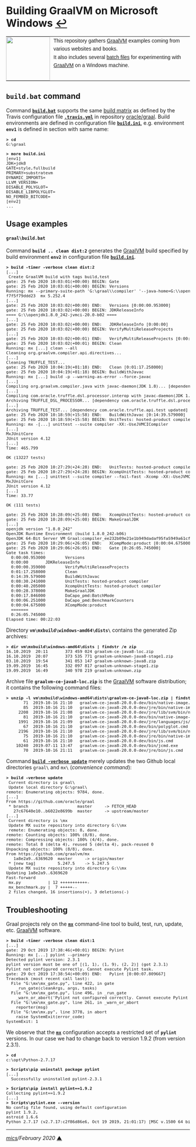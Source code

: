 # <span id="top">Building GraalVM on Microsoft Windows</span> <span style="size:30%;"><a href="README.md">↩</a></span>

<table style="font-family:Helvetica,Arial;font-size:14px;line-height:1.6;">
  <tr>
  <td style="border:0;padding:0 10px 0 0;min-width:120px;"><a href="https://www.graalvm.org/"><img src="https://www.graalvm.org/resources/img/graalvm.png" width="120"/></a></td>
  <td style="border:0;padding:0;vertical-align:text-top;">This repository gathers <a href="https://www.graalvm.org/">GraalVM</a> examples coming from various websites and books.<br/>
  It also includes several <a href="https://en.wikibooks.org/wiki/Windows_Batch_Scripting">batch files</a> for experimenting with <a href="https://www.graalvm.org/">GraalVM</a> on a Windows machine.
  </td>
  </tr>
</table>


## `build.bat` command

Command [**`build.bat`**](bin/graal/build.bat) supports the same [build matrix][build_matrix] as defined by the Travis configuration file [**`.travis.yml`**][travis_yml] in repository [oracle/graal][oracle_graal].
Build environments are defined in configuration file [**`build.ini`**](bin/graal/build.ini), e.g. environment **`env1`** is defined in section with same name: 

<pre style="font-size:80%;">
<b>&gt; cd</b>
G:\graal
&nbsp;
<b>&gt; more build.ini</b>
[env1]
JDK=jdk8
GATE=style,fullbuild
PRIMARY=substratevm
DYNAMIC_IMPORTS=
LLVM_VERSION=
DISABLE_POLYGLOT=
DISABLE_LIBPOLYGLOT=
NO_FEMBED_BITCODE=
[env2]
...
</pre>

## <span id="usage_examples">Usage examples</span>

#### `graal\build.bat`

Command **`build .. clean dist:2`** generates the [GraalVM] build specified by build environment **`env2`** in configuration file [**`build.ini`**](bin/graal/build.ini).

<pre style="font-size:80%;">
<b>&gt; build -timer -verbose clean dist:2</b>
[...]
 Create GraalVM build with tags build,test
gate: 25 Feb 2020 10:03:01(+00:00) BEGIN: Gate
gate: 25 Feb 2020 10:03:01(+00:00) BEGIN: Versions
Running: mx --primary-suite-path 'G:\graal\\compiler' '--java-home=G:\\openjdk1.8.0_242-jvmci-20.0-b02' version --oneline
f7f5f79ddd23  mx 5.252.4
[...]
gate: 25 Feb 2020 10:03:02(+00:00) END:   Versions [0:00:00.953000]
gate: 25 Feb 2020 10:03:02(+00:00) BEGIN: JDKReleaseInfo
==== G:\\openjdk1.8.0_242-jvmci-20.0-b02 ====
[...]
gate: 25 Feb 2020 10:03:02(+00:00) END:   JDKReleaseInfo [0:00:00]
gate: 25 Feb 2020 10:03:02(+00:00) BEGIN: VerifyMultiReleaseProjects
[...]
gate: 25 Feb 2020 10:03:02(+00:01) END:   VerifyMultiReleaseProjects [0:00:00.359000]
gate: 25 Feb 2020 10:03:02(+00:01) BEGIN: Clean
Running: mx [...] clean --all
Cleaning org.graalvm.compiler.api.directives...
[...]
Cleaning TRUFFLE_TEST...
gate: 25 Feb 2020 10:04:19(+01:18) END:   Clean [0:01:17.258000]
gate: 25 Feb 2020 10:04:19(+01:18) BEGIN: BuildWithJavac
Running: mx [...] build -p --warning-as-error --force-javac
[...]
Compiling org.graalvm.compiler.java with javac-daemon(JDK 1.8)... [dependency GRAAL_OPTIONS_PROCESSOR updated]
[...]
Compiling com.oracle.truffle.dsl.processor.interop with javac-daemon(JDK 1.8)... [dependency com.oracle.truffle.dsl.processor updated]
Archiving TRUFFLE_DSL_PROCESSOR... [dependency com.oracle.truffle.dsl.processor updated]
[...]
Archiving TRUFFLE_TEST... [dependency com.oracle.truffle.api.test updated]
gate: 25 Feb 2020 10:18:59(+15:58) END:   BuildWithJavac [0:14:39.579000]
gate: 25 Feb 2020 10:18:59(+15:58) BEGIN: UnitTests: hosted-product compiler 
Running: mx -[...] unittest --suite compiler -XX:-UseJVMCICompiler
[...]
MxJUnitCore
JUnit version 4.12
[...]
Time: 465.799

OK (13227 tests)

gate: 25 Feb 2020 10:27:29(+24:28) END:   UnitTests: hosted-product compiler [0:08:30.241000]
gate: 25 Feb 2020 10:27:29(+24:28) BEGIN: XcompUnitTests: hosted-product compiler
Running: mx [...] unittest --suite compiler --fail-fast -Xcomp -XX:-UseJVMCICompiler [...]
MxJUnitCore
JUnit version 4.12
[...]
Time: 33.77

OK (111 tests)

gate: 25 Feb 2020 10:28:09(+25:08) END:   XcompUnitTests: hosted-product compiler [0:00:40.205000]
gate: 25 Feb 2020 10:28:09(+25:08) BEGIN: MakeGraalJDK
[...]
openjdk version "1.8.0_242"
OpenJDK Runtime Environment (build 1.8.0_242-b06)
OpenJDK 64-Bit Server VM Graal:compiler_ee232b09e21e1b949dadaf95fa5949a61cfff0df (build 25.242-b06-jvmci-20.0-b02, compiled mode)
gate: 25 Feb 2020 10:29:06(+26:05) END:   XCompMode:product [0:00:04.675000]
gate: 25 Feb 2020 10:29:06(+26:05) END:   Gate [0:26:05.745000]
Gate task times:
  0:00:00.953000        Versions
  0:00:00       JDKReleaseInfo
  0:00:00.359000        VerifyMultiReleaseProjects
  0:01:17.258000        Clean
  0:14:39.579000        BuildWithJavac
  0:08:30.241000        UnitTests: hosted-product compiler
  0:00:40.205000        XcompUnitTests: hosted-product compiler
  0:00:28.378000        MakeGraalJDK
  0:00:17.846000        DaCapo_pmd:BatchMode
  0:00:06.251000        DaCapo_pmd:BenchmarkCounters
  0:00:04.675000        XCompMode:product
  =======
  0:26:05.745000
Elapsed time: 00:22:03
</pre>

Directory **`vm\mxbuild\windows-amd64\dists\`** contains the generated Zip archives:

<pre style="font-size:80%;">
<b>&gt; dir vm\mxbuild\windows-amd64\dists | findstr /e zip</b>
16.10.2019  20:11       373 459 024 graalvm-ce-java8-loc.zip
16.10.2019  20:07       373 535 771 graalvm-unknown-java8-stage1.zip
03.10.2019  19:54       341 053 147 graalvm-unknown-java8.zip
19.09.2019  16:45       332 097 817 graalvm-unknown-stage1.zip
19.09.2019  16:49       340 978 219 graalvm-unknown.zip
</pre>

Archive file **`graalvm-ce-java8-loc.zip`** is the [GraalVM] software distribution; it contains the following command files:

<pre style="font-size:80%;">
<b>&gt; unzip -l vm\mxbuild\windows-amd64\dists\graalvm-ce-java8-loc.zip | findstr cmd</b>
       71  2019-10-16 21:10   graalvm-ce-java8-20.0.0-dev/bin/native-image.cmd
       85  2019-10-16 21:10   graalvm-ce-java8-20.0.0-dev/jre/bin/native-image-configure.cmd
     2208  2019-10-16 21:08   graalvm-ce-java8-20.0.0-dev/jre/lib/svm/bin/native-image-configure.cmd
       81  2019-10-16 21:10   graalvm-ce-java8-20.0.0-dev/bin/native-image-configure.cmd
     1991  2019-10-16 21:09   graalvm-ce-java8-20.0.0-dev/jre/languages/js/bin/js.cmd
       67  2019-10-16 21:10   graalvm-ce-java8-20.0.0-dev/bin/polyglot.cmd
     2196  2019-10-16 21:10   graalvm-ce-java8-20.0.0-dev/jre/lib/svm/bin/native-image.cmd
       75  2019-10-16 21:10   graalvm-ce-java8-20.0.0-dev/jre/bin/native-image.cmd
       61  2019-10-16 21:10   graalvm-ce-java8-20.0.0-dev/bin/js.cmd
    10240  2019-07-11 13:47   graalvm-ce-java8-20.0.0-dev/bin/jcmd.exe
       70  2019-10-16 21:11   graalvm-ce-java8-20.0.0-dev/jre/bin/js.cmd
</pre>

Command [**`build -verbose update`**](bin/graal/build.bat) merely updates the two Github local directories `graal\` and `mx\` (*convenience command*):

<pre style="font-size:80%;">
<b>&gt; build -verbose update</b>
 Current directory is graal\
 Update local directory G:\graal\
remote: Enumerating objects: 9784, done.
[...]
From https://github.com/oracle/graal
 * branch                    master     -> FETCH_HEAD
   27c67640e10..b6022e8699b  master     -> upstream/master
[...]
 Current directory is \mx
 Update MX suite repository into directory G:\\mx
 remote: Enumerating objects: 8, done.
remote: Counting objects: 100% (8/8), done.
remote: Compressing objects: 100% (4/4), done.
remote: Total 8 (delta 4), reused 5 (delta 4), pack-reused 0
Unpacking objects: 100% (8/8), done.
From https://github.com/graalvm/mx
   1a8e2a9..6369620  master     -> origin/master
 * [new tag]         5.247.5    -> 5.247.5
 Update MX suite repository into directory G:\\mx
Updating 1a8e2a9..6369620
Fast-forward
 mx.py           | 12 +++++++++++-
 mx_benchmark.py |  7 +++++--
 2 files changed, 16 insertions(+), 3 deletions(-)
</pre>


## Troubleshooting

Graal projects rely on the [**`mx`**][mx_cli] command-line tool to build, test, run, update, etc. [GraalVM] software.

<pre style="font-size:80%;">
<b>&gt; build -timer -verbose clean dist:1</b>
[...]
gate: 29 Oct 2019 17:38:46(+00:01) BEGIN: Pylint
Running: mx [...] pylint --primary
Detected pylint version: 2.3.1
pylint version must be one of [(1, 1), (1, 9), (2, 2)] (got 2.3.1)
Pylint not configured correctly. Cannot execute Pylint task.
gate: 29 Oct 2019 17:38:54(+00:09) END:   Pylint [0:00:07.809667]
Traceback (most recent call last):
  File "G:\mx\mx_gate.py", line 422, in gate
    _run_gate(cleanArgs, args, tasks)
  File "G:\mx\mx_gate.py", line 496, in _run_gate
    _warn_or_abort('Pylint not configured correctly. Cannot execute Pylint task.', args.strict_mode)
  File "G:\mx\mx_gate.py", line 261, in _warn_or_abort
    reporter(msg)
  File "G:\mx\mx.py", line 3778, in abort
    raise SystemExit(error_code)
SystemExit: 1
</pre>

We observe that the [**`mx`**][mx_cli] configuration accepts a restricted set of **`pylint`** versions. In our case we had to change back to version 1.9.2 (from version 2.3.1).

<pre style="font-size:80%;">
<b>&gt; cd</b>
c:\opt\Python-2.7.17
&nbsp;
<b>&gt; Scripts\pip uninstall package pylint</b>
[...]
  Successfully uninstalled pylint-2.3.1
&nbsp;
<b>&gt; Scripts\pip install pylint==1.9.2</b>
Collecting pylint==1.9.2
[...]
<b>&gt; Scripts\pylint.exe --version</b>
No config file found, using default configuration
pylint 1.9.2,
astroid 1.6.6
Python 2.7.17 (v2.7.17:c2f86d86e6, Oct 19 2019, 21:01:17) [MSC v.1500 64 bit (AMD64)]
</pre>

<!--
## Footnotes

<a name="footnote_01">[1]</a> ***2 GraalVM editions*** [↩](#anchor_01)

<p style="margin:0 0 1em 20px;">
</p>
-->

***

*[mics](https://lampwww.epfl.ch/~michelou/)/February 2020* [**&#9650;**](#top)
<span id="bottom">&nbsp;</span>

<!-- link refs -->

[build_matrix]: https://docs.travis-ci.com/user/build-matrix/
[graalvm]: https://www.graalvm.org/
[mx_cli]: https://github.com/graalvm/mx
[oracle_graal]: https://github.com/oracle/graal
[travis_yml]: https://github.com/oracle/graal/blob/master/.travis.yml
